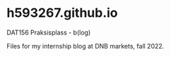 # h593267.github.io
DAT156 Praksisplass - b(log)

Files for my internship blog at DNB markets, fall 2022. 
